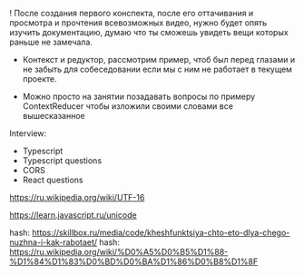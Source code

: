 ! После создания первого конспекта, после его оттачивания и просмотра и прочтения всевозможных видео, нужно будет опять изучить документацию, думаю что ты сможешь увидеть вещи которых раньше не замечала.

- Контекст и редуктор, рассмотрим пример, чтоб был перед глазами и не забыть для собеседовании если мы с ним не работает в текущем проекте.

- Можно просто на занятии позадавать вопросы по примеру ContextReducer чтобы изложили своими словами все вышесказанное

Interview:

- Typescript
- Typescript questions
- CORS
- React questions

https://ru.wikipedia.org/wiki/UTF-16

https://learn.javascript.ru/unicode

hash: https://skillbox.ru/media/code/kheshfunktsiya-chto-eto-dlya-chego-nuzhna-i-kak-rabotaet/
hash: https://ru.wikipedia.org/wiki/%D0%A5%D0%B5%D1%88-%D1%84%D1%83%D0%BD%D0%BA%D1%86%D0%B8%D1%8F
